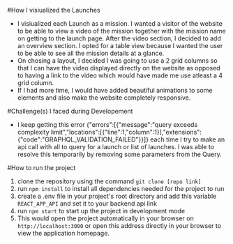 <!-- @format -->

#How I visiualized the Launches

- I visiualized each Launch as a mission. I wanted a visitor of the website to be able to view a video of the mission together with the mission name on getting to the launch page. After the video section, I decided to add an overview section. I opted for a table view because I wanted the user to be able to see all the mission details at a glance.
- On chosing a layout, I decided I was going to use a 2 grid columns so that I can have the video displayed directly on the website as opposed to having a link to the video which would have made me use atleast a 4 grid column.
- If I had more time, I would have added beautiful animations to some elements and also make the website completely responsive.

#Challenge(s) I faced during Developement

- I keep getting this error {"errors":[{"message":"query exceeds complexity limit","locations":[{"line":1,"column":1}],"extensions":{"code":"GRAPHQL_VALIDATION_FAILED"}}]}
  each time I try to make an api call with all to query for a launch or list of launches. I was able to resolve this temporarily by removing some parameters from the Query.

#How to run the project

1. clone the repository using the command `git clone [repo link]`
2. run `npm install` to install all dependencies needed for the project to run
3. create a .env file in your project's root directory and add this variable `REACT_APP_API` and set it to your backend api link
4. run `npm start` to start up the project in development mode
5. This would open the project automatically in your browser on `http://localhost:3000` or open this address directly in your browser to view the application homepage.
